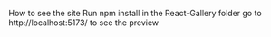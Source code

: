 How to see the site
Run npm install in the React-Gallery folder
go to http://localhost:5173/ to see the preview